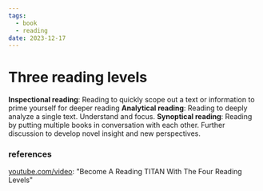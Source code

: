 ```yaml
---
tags:
  - book
  - reading
date: 2023-12-17
---
```


# Three reading levels

**Inspectional reading**: Reading to quickly scope out a text or information to prime yourself for deeper reading
**Analytical reading**: Reading to deeply analyze a single text. Understand and focus.
**Synoptical reading**: Reading by putting multiple books in conversation with each other. Further discussion to develop novel insight and new perspectives.



### references

[youtube.com/video](https://www.youtube.com/watch?v=PBTbfzIK7Qk): "Become A Reading TITAN With The Four Reading Levels"
